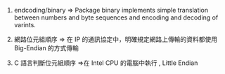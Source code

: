 1. endcoding/binary => Package binary implements simple translation between numbers and byte sequences and encoding and decoding of varints.

2. 網路位元組順序 => 在 IP 的通訊協定中，明確規定網路上傳輸的資料都使用 Big-Endian 的方式傳輸

3. C 語言判斷位元組順序 =>在 Intel CPU 的電腦中執行 , Little Endian
